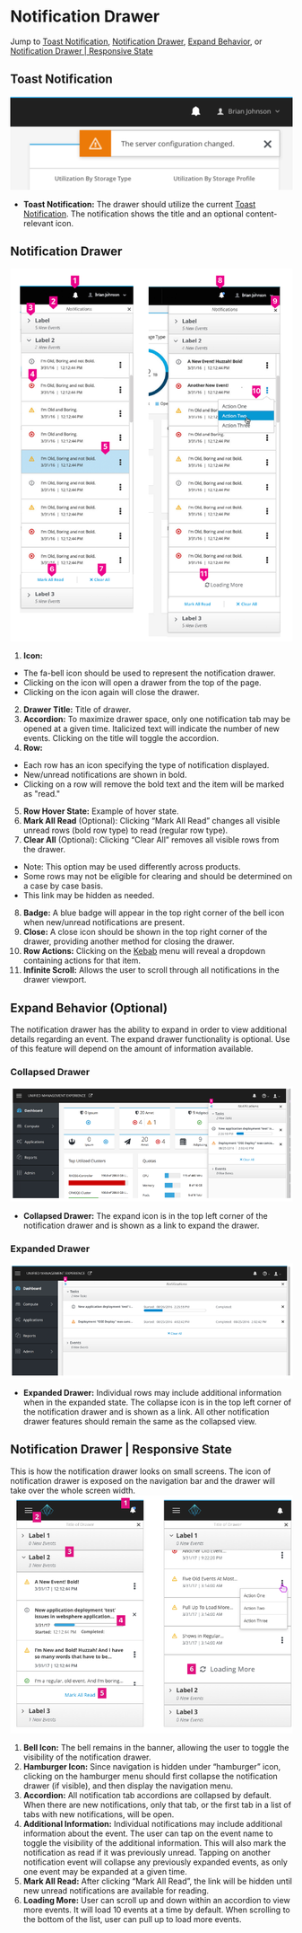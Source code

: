 # Notification Drawer
Jump to [Toast Notification](#toast-notification), [Notification Drawer](#notification-drawer), [Expand Behavior](#expand-behavior-|-optional), or [Notification Drawer | Responsive State](#notification-drawer-|-responsive-state)

## Toast Notification
![Image of standard Toast Notification](img/toast.png)

- **Toast Notification:** The drawer should utilize the current [Toast Notification](https://www.patternfly.org/pattern-library/communication/toast-notifications/#/api). The notification shows the title and an optional content-relevant icon.

## Notification Drawer
![Image of standard Notification Drawer](img/PF-ND-01.png)

1. **Icon:**
  - The fa-bell icon should be used to represent the notification drawer.
  - Clicking on the icon will open a drawer from the top of the page.
  - Clicking on the icon again will close the drawer.
2. **Drawer Title:** Title of drawer.
3. **Accordion:** To maximize drawer space, only one notification tab may be opened at a given time. Italicized text will indicate the number of new events. Clicking on the title will toggle the accordion.
4. **Row:**
  - Each row has an icon specifying the type of notification displayed.
  - New/unread notifications are shown in bold.
  - Clicking on a row will remove the bold text and the item will be marked as "read."
5. **Row Hover State:** Example of hover state.
6. **Mark All Read** (Optional): Clicking “Mark All Read” changes all visible unread rows (bold row type) to read (regular row type).
7. **Clear All** (Optional): Clicking “Clear All” removes all visible rows from the drawer.
  - Note: This option may be used differently across products.
  - Some rows may not be eligible for clearing and should be determined on a case by case basis.
  - This link may be hidden as needed.
8. **Badge:** A blue badge will appear in the top right corner of the bell icon when new/unread notifications are present.
9. **Close:** A close icon should be shown in the top right corner of the drawer, providing another method for closing the drawer.
10. **Row Actions:** Clicking on the [Kebab](https://www.patternfly.org/pattern-library/widgets/#kebabs) menu will reveal a dropdown containing actions for that item.
11. **Infinite Scroll:** Allows the user to scroll through all notifications in the drawer viewport.

## Expand Behavior (Optional)
The notification drawer has the ability to expand in order to view additional details regarding an event. The expand drawer functionality is optional. Use of this feature will depend on the amount of information available.

### Collapsed Drawer
![Image of Collapsed Notification Drawer](img/PF-ND-02.png)

- **Collapsed Drawer:** The expand icon is in the top left corner of the notification drawer and is shown as a link to expand the drawer.

### Expanded Drawer
![Image of Expanded Notification Drawer](img/PF-ND-03.png)

- **Expanded Drawer:** Individual rows may include additional information when in the expanded state. The collapse icon is in the top left corner of the notification drawer and is shown as a link. All other notification drawer features should remain the same as the collapsed view.

## Notification Drawer | Responsive State
This is how the notification drawer looks on small screens. The icon of notification drawer is exposed on the navigation bar and the drawer will take over the whole screen width.
![navigation-vertical-notifications-responsive-callout](img/PF-ND-07.png)
1. **Bell Icon:** The bell remains in the banner, allowing the user to toggle the visibility of the notification drawer.
2. **Hamburger Icon:** Since navigation is hidden under “hamburger” icon, clicking on the hamburger menu should first collapse the notification drawer (if visible), and then display the navigation menu.
3. **Accordion:** All notification tab accordions are collapsed by default. When there are new notifications, only that tab, or the first tab in a list of tabs with new notifications, will be open. 
4. **Additional Information:** Individual notifications may include additional information about the event. The user can tap on the event name to toggle the visibility of the additional information. This will also mark the notification as read if it was previously unread. Tapping on another notification event will collapse any previously expanded events, as only one event may be expanded at a given time.
5. **Mark All Read:** After clicking “Mark All Read”, the link will be hidden until new unread notifications are available for reading.
6. **Loading More:** User can scroll up and down within an accordion to view more events. It will load 10 events at a time by default. When scrolling to the bottom of the list, user can pull up to load more events.
